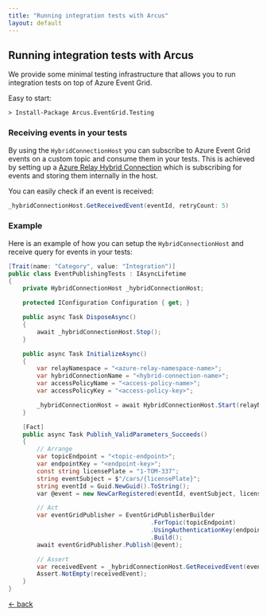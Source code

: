 ```yaml
---
title: "Running integration tests with Arcus"
layout: default
---
```


## Running integration tests with Arcus

We provide some minimal testing infrastructure that allows you to run integration tests on top of Azure Event Grid.

Easy to start:
```shell
> Install-Package Arcus.EventGrid.Testing
```

### Receiving events in your tests
By using the `HybridConnectionHost` you can subscribe to Azure Event Grid events on a custom topic and consume them in your tests. This is achieved by setting up a [Azure Relay Hybrid Connection](https://docs.microsoft.com/en-us/azure/service-bus-relay/relay-what-is-it#hybrid-connections) which is subscribing for events and storing them internally in the host.

You can easily check if an event is received:
```csharp
_hybridConnectionHost.GetReceivedEvent(eventId, retryCount: 5)
```

### Example
Here is an example of how you can setup the `HybridConnectionHost` and receive query for events in your tests:
```csharp
[Trait(name: "Category", value: "Integration")]
public class EventPublishingTests : IAsyncLifetime
{
    private HybridConnectionHost _hybridConnectionHost;

    protected IConfiguration Configuration { get; }

    public async Task DisposeAsync()
    {
        await _hybridConnectionHost.Stop();
    }

    public async Task InitializeAsync()
    {
        var relayNamespace = "<azure-relay-namespace-name>";
        var hybridConnectionName = "<hybrid-connection-name>";
        var accessPolicyName = "<access-policy-name>";
        var accessPolicyKey = "<access-policy-key>";

        _hybridConnectionHost = await HybridConnectionHost.Start(relayNamespace, hybridConnectionName, accessPolicyName, accessPolicyKey);
    }

    [Fact]
    public async Task Publish_ValidParameters_Succeeds()
    {
        // Arrange
        var topicEndpoint = "<topic-endpoint>";
        var endpointKey = "<endpoint-key>";
        const string licensePlate = "1-TOM-337";
        string eventSubject = $"/cars/{licensePlate}";
        string eventId = Guid.NewGuid().ToString();
        var @event = new NewCarRegistered(eventId, eventSubject, licensePlate);

        // Act
        var eventGridPublisher = EventGridPublisherBuilder
                                        .ForTopic(topicEndpoint)
                                        .UsingAuthenticationKey(endpointKey)
                                        .Build();
        await eventGridPublisher.Publish(@event);

        // Assert
        var receivedEvent = _hybridConnectionHost.GetReceivedEvent(eventId);
        Assert.NotEmpty(receivedEvent);
    }
}
```

[&larr; back](/)